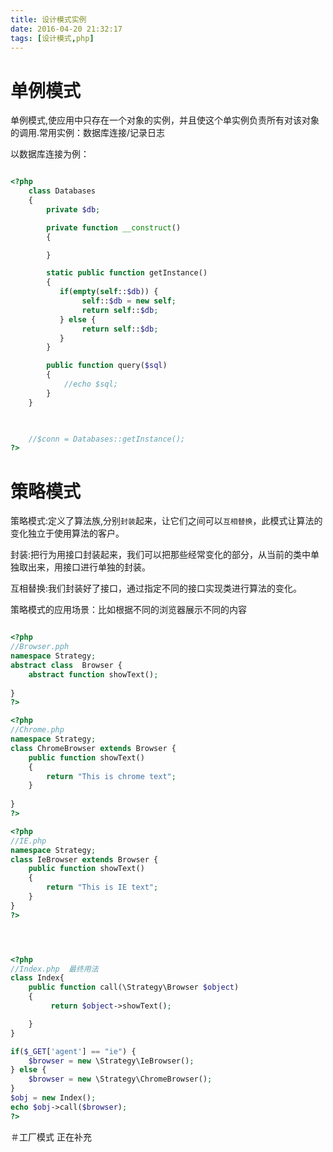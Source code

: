 ```yaml
---
title: 设计模式实例
date: 2016-04-20 21:32:17
tags: [设计模式,php]
---
```


# 单例模式
单例模式,使应用中只存在一个对象的实例，并且使这个单实例负责所有对该对象的调用.常用实例：数据库连接/记录日志

以数据库连接为例：
<!-- more --> 

```php

<?php
    class Databases
    {
        private $db;

        private function __construct()
        {

        }

        static public function getInstance() 
        {
           if(empty(self::$db)) {
                self::$db = new self;
                return self::$db;
           } else {
                return self::$db;
           }
        }

        public function query($sql)
        {
            //echo $sql;
        }
    }


    
    //$conn = Databases::getInstance();
?>

```


# 策略模式
策略模式:定义了算法族,分别`封装`起来，让它们之间可以`互相替换`，此模式让算法的变化独立于使用算法的客户。
 
封装:把行为用接口封装起来，我们可以把那些经常变化的部分，从当前的类中单独取出来，用接口进行单独的封装。

互相替换:我们封装好了接口，通过指定不同的接口实现类进行算法的变化。

策略模式的应用场景：比如根据不同的浏览器展示不同的内容

```php

<?php
//Browser.pph
namespace Strategy;
abstract class  Browser {
    abstract function showText();
    
}
?>

<?php
//Chrome.php
namespace Strategy;
class ChromeBrowser extends Browser {
    public function showText()
    {
        return "This is chrome text";
    }
   
}
?>

<?php
//IE.php
namespace Strategy;
class IeBrowser extends Browser {
    public function showText()
    {
        return "This is IE text";
    }   
}
?>




<?php
//Index.php  最终用法
class Index{
    public function call(\Strategy\Browser $object)
    {
         return $object->showText();

    }
}

if($_GET['agent'] == "ie") {
    $browser = new \Strategy\IeBrowser();
} else {
    $browser = new \Strategy\ChromeBrowser();
}
$obj = new Index();
echo $obj->call($browser);
?>

```


＃工厂模式
正在补充